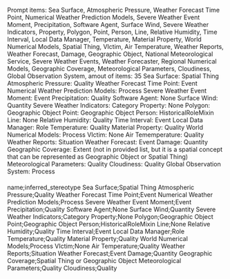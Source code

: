 Prompt items: 
Sea Surface, Atmospheric Pressure, Weather Forecast Time Point, Numerical Weather Prediction Models, Severe Weather Event Moment, Precipitation, Software Agent, Surface Wind, Severe Weather Indicators, Property, Polygon, Point, Person, Line, Relative Humidity, Time Interval, Local Data Manager, Temperature, Material Property, World Numerical Models, Spatial Thing, VIctim, Air Temperature, Weather Reports, Weather Forecast, Damage, Geographic Object, National Meteorological Service, Severe Weather Events, Weather Forecaster, Regional Numerical Models, Geographic Coverage, Meteorological Parameters, Cloudiness, Global Observation System, 
amout of items: 35
 Sea Surface: Spatial Thing
Atmospheric Pressure: Quality
Weather Forecast Time Point: Event
Numerical Weather Prediction Models: Process
Severe Weather Event Moment: Event
Precipitation: Quality
Software Agent: None
Surface Wind: Quantity
Severe Weather Indicators: Category
Property: None
Polygon: Geographic Object
Point: Geographic Object
Person: HistoricalRoleMixin
Line: None
Relative Humidity: Quality
Time Interval: Event
Local Data Manager: Role
Temperature: Quality
Material Property: Quality
World Numerical Models: Process
VIctim: None
Air Tememperature: Quality
Weather Reports: Situation
Weather Forecast: Event
Damage: Quantity
Geographic Coverage: Extent (not in provided list, but it is a spatial concept that can be represented as Geographic Object or Spatial Thing)
Meteorological Parameters: Quality
Cloudiness: Quality
Global Observation System: Process
####
name;inferred_stereotype
Sea Surface;Spatial Thing
Atmospheric Pressure;Quality
Weather Forecast Time Point;Event
Numerical Weather Prediction Models;Process
Severe Weather Event Moment;Event
Precipitation;Quality
Software Agent;None
Surface Wind;Quantity
Severe Weather Indicators;Category
Property;None
Polygon;Geographic Object
Point;Geographic Object
Person;HistoricalRoleMixin
Line;None
Relative Humidity;Quality
Time Interval;Event
Local Data Manager;Role
Temperature;Quality
Material Property;Quality
World Numerical Models;Process
VIctim;None
Air Temperature;Quality
Weather Reports;Situation
Weather Forecast;Event
Damage;Quantity
Geographic Coverage;Spatial Thing or Geographic Object
Meteorological Parameters;Quality
Cloudiness;Quality
